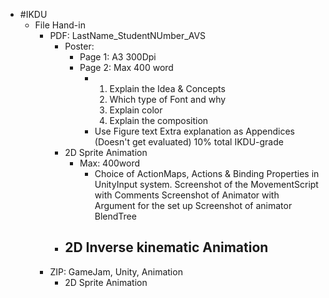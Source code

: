 - #IKDU
	- File Hand-in
		- PDF: LastName_StudentNUmber_AVS
			- Poster:
				- Page 1: A3 300Dpi
				- Page 2: Max 400 word
					- 1. Explain the Idea & Concepts
					  2. Which type of Font and why
					  3. Explain color
					  4. Explain the composition
					- Use Figure text
					  Extra explanation as Appendices (Doesn't get evaluated)
					  10% total IKDU-grade
			- 2D Sprite Animation
				- Max: 400word
					- Choice of ActionMaps, Actions & Binding Properties in UnityInput system.
					  Screenshot of the MovementScript with Comments
					  Screenshot of Animator with Argument for the set up
					  Screenshot of animator BlendTree
			- 2D Inverse kinematic Animation
				-
		- ZIP: GameJam, Unity, Animation
			- 2D Sprite Animation